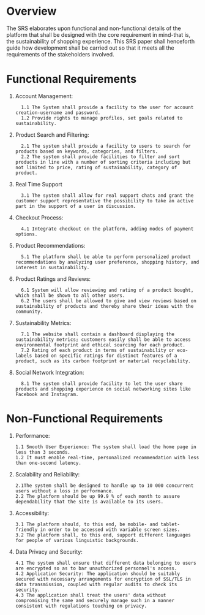 # Overview

The SRS elaborates upon functional and non-functional details of the platform that shall be designed with the core requirement in mind-that is, the sustainability of shopping experience. This SRS paper shall henceforth guide how development shall be carried out so that it meets all the requirements of the stakeholders involved.

# Functional Requirements

1. Account Management:

         1.1 The System shall provide a facility to the user for account creation-username and password.
         1.2 Provide rights to manage profiles, set goals related to sustainability.

2. Product Search and Filtering:

         2.1 The system shall provide a facility to users to search for products based on keywords, categories, and filters.
         2.2 The system shall provide facilities to filter and sort products in line with a number of sorting criteria including but not limited to price, rating of sustainability, category of product.
3. Real Time Support

         3.1 The system shall allow for real support chats and grant the customer support representative the possibility to take an active part in the support of a user in discussion.

4. Checkout Process:
         
         4.1 Integrate checkout on the platform, adding modes of payment options.

5. Product Recommendations:
         
         5.1 The platform shall be able to perform personalized product recommendations by analyzing user preference, shopping history, and interest in sustainability.

6. Product Ratings and Reviews:
         
         6.1 System will allow reviewing and rating of a product bought, which shall be shown to all other users.
         6.2 The users shall be allowed to give and view reviews based on sustainability of products and thereby share their ideas with the community.

7. Sustainability Metrics:
         
         7.1 The website shall contain a dashboard displaying the sustainability metrics; customers easily shall be able to access environmental footprint and ethical sourcing for each product.
         7.2 Rating of each product in terms of sustainability or eco-labels based on specific ratings for distinct features of a product, such as its carbon footprint or material recyclability.

8. Social Network Integration:
         
         8.1 The system shall provide facility to let the user share products and shopping experience on social networking sites like Facebook and Instagram.

# Non-Functional Requirements

1. Performance:
       
       1.1 Smooth User Experience: The system shall load the home page in less than 3 seconds.
       1.2 It must enable real-time, personalized recommendation with less than one-second latency.
2. Scalability and Reliability:
       
       2.1The system shall be designed to handle up to 10 000 concurrent users without a loss in performance.
       2.2 The platform should be up 99.9 % of each month to assure dependability that the site is available to its users.
3. Accessibility:

       3.1 The platform should, to this end, be mobile- and tablet-friendly in order to be accessed with variable screen sizes.
       3.2 The platform shall, to this end, support different languages for people of various linguistic backgrounds.

4. Data Privacy and Security:

       4.1 The system shall ensure that different data belonging to users are encrypted so as to bar unauthorized personnel's access.
       4.2 Application Security: The application should be suitably secured with necessary arrangements for encryption of SSL/TLS in data transmission, coupled with regular audits to check its security.
       4.3 The application shall treat the users' data without compromising the same and securely manage such in a manner consistent with regulations touching on privacy.